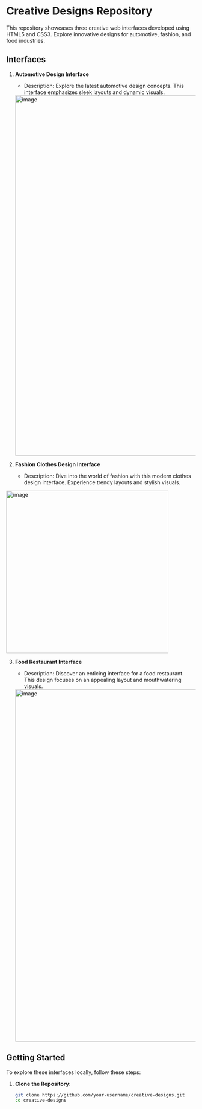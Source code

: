 # Creative Designs Repository

This repository showcases three creative web interfaces developed using HTML5 and CSS3. Explore innovative designs for automotive, fashion, and food industries.

## Interfaces

1. **Automotive Design Interface**
   - Description: Explore the latest automotive design concepts. This interface emphasizes sleek layouts and dynamic visuals.

   <img width="956" alt="image" src="https://github.com/Samala-Kalyan-Kumar-Reddy/10UI/assets/82137130/b08e9384-9312-40f5-b557-7450e95534b5">


2. **Fashion Clothes Design Interface**
   - Description: Dive into the world of fashion with this modern clothes design interface. Experience trendy layouts and stylish visuals.

  <img width="431" alt="image" src="https://github.com/Samala-Kalyan-Kumar-Reddy/10UI/assets/82137130/754d14ca-2eeb-4dc9-b053-8c41d5cf757f">


3. **Food Restaurant Interface**
   - Description: Discover an enticing interface for a food restaurant. This design focuses on an appealing layout and mouthwatering visuals.

   <img width="935" alt="image" src="https://github.com/Samala-Kalyan-Kumar-Reddy/10UI/assets/82137130/df15d2d7-9b30-4c22-a292-5bf7a25358f2">


## Getting Started

To explore these interfaces locally, follow these steps:

1. **Clone the Repository:**
   ```bash
   git clone https://github.com/your-username/creative-designs.git
   cd creative-designs
